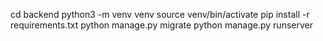 cd backend
python3 -m venv venv
source venv/bin/activate
pip install -r requirements.txt
python manage.py migrate
python manage.py runserver

